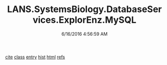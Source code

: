 ﻿---
title: LANS.SystemsBiology.DatabaseServices.ExplorEnz.MySQL
date: 6/16/2016 4:56:59 AM
---

[cite](T-LANS.SystemsBiology.DatabaseServices.ExplorEnz.MySQL.cite.html)
[class](T-LANS.SystemsBiology.DatabaseServices.ExplorEnz.MySQL.class.html)
[entry](T-LANS.SystemsBiology.DatabaseServices.ExplorEnz.MySQL.entry.html)
[hist](T-LANS.SystemsBiology.DatabaseServices.ExplorEnz.MySQL.hist.html)
[html](T-LANS.SystemsBiology.DatabaseServices.ExplorEnz.MySQL.html.html)
[refs](T-LANS.SystemsBiology.DatabaseServices.ExplorEnz.MySQL.refs.html)

